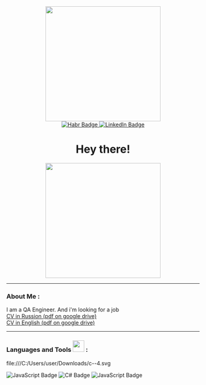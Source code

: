 <div id="header" align="center">
  <img src="https://media.giphy.com/media/BferOKonYOspm28AiB/giphy.gif" width="300"/>
</div>

<div id="badges" align="center">
  <a href="https://career.habr.com/margarita_sharkevich">
    <img src="https://img.shields.io/badge/Habr-grey?style=for-the-badge&logo=habr&logoColor=white" alt="Habr Badge"/>
  </a>
  <a href="https://www.linkedin.com/in/margarita-sharkevich">
    <img src="https://img.shields.io/badge/LinkedIn-blue?style=for-the-badge&logo=linkedin&logoColor=white" alt="LinkedIn Badge"/>
  </a>
  
</div>

<div id="counter" align="center">
  <img src="https://komarev.com/ghpvc/?username=margarettomio&style=flat-square&color=blue" alt=""/>
</div>

<div id="hey" align="center">
  <h1>
    Hey there!
  </h1>
</div>

<div align="center">
  <img src="https://media.giphy.com/media/13HBDT4QSTpveU/giphy.gif" width="300"/>
</div>

---

### About Me :

<div aboutme ="center">
  <p1> I am a QA Engineer. And i'm looking for a job </p1>
</div>

<div id="cv rus">
  <a href="https://drive.google.com/file/d/1ieaU6Mv68fSyWEk1nw9wAvRoFAgoNeu1/view?usp=share_link"> CV in Russion (pdf on google drive) </a>
</div>

<div id="cv eng">
  <a href="https://drive.google.com/file/d/1NnZXf9lEwa-C1kAdToXlNBICaNh8Yghy/view?usp=share_link"> CV in English (pdf on google drive) </a>
</div>

---

### Languages and Tools <img src="https://media.giphy.com/media/WUlplcMpOCEmTGBtBW/giphy.gif" width="30"> :
file:///C:/Users/user/Downloads/c--4.svg
<div tools ="center">
  <img src="https://img.shields.io/badge/JavaScript-black?style=for-the-badge&logo=javascript&logoColor=yellow" alt="JavaScript Badge"/>
  <img src="https://img.shields.io/badge/c%23-black?style=for-the-badge&logo=c%23&logoColor=violet" alt="C# Badge"/>

  <img src="file:///C:/Users/user/Downloads/c--4.svg" alt="JavaScript Badge"/>
</div>
